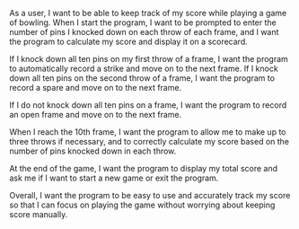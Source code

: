 As a user, I want to be able to keep track of my score while playing a game of bowling. When I start the program, I want to be prompted to enter the number of pins I knocked down on each throw of each frame, and I want the program to calculate my score and display it on a scorecard.

If I knock down all ten pins on my first throw of a frame, I want the program to automatically record a strike and move on to the next frame. If I knock down all ten pins on the second throw of a frame, I want the program to record a spare and move on to the next frame.

If I do not knock down all ten pins on a frame, I want the program to record an open frame and move on to the next frame.

When I reach the 10th frame, I want the program to allow me to make up to three throws if necessary, and to correctly calculate my score based on the number of pins knocked down in each throw.

At the end of the game, I want the program to display my total score and ask me if I want to start a new game or exit the program.

Overall, I want the program to be easy to use and accurately track my score so that I can focus on playing the game without worrying about keeping score manually.